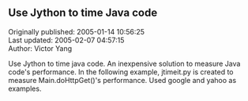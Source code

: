 ## Use Jython to time Java code  
Originally published: 2005-01-14 10:56:25  
Last updated: 2005-02-07 04:57:15  
Author: Victor Yang  
  
Use Jython to time java code. An inexpensive solution to measure Java code's performance. In the following example, jtimeit.py is created to measure Main.doHttpGet()'s performance. Used google and yahoo as examples.